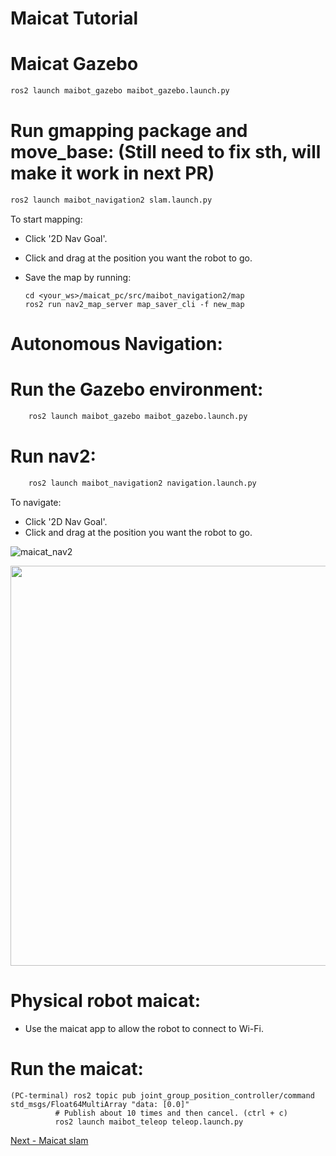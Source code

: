 # Maicat Tutorial
# Maicat Gazebo

```python
ros2 launch maibot_gazebo maibot_gazebo.launch.py 
```
# Run gmapping package and move_base: (Still need to fix sth, will make it work in next PR)
```python
ros2 launch maibot_navigation2 slam.launch.py
```
To start mapping:

- Click '2D Nav Goal'.
- Click and drag at the position you want the robot to go.


- Save the map by running:

      cd <your_ws>/maicat_pc/src/maibot_navigation2/map
      ros2 run nav2_map_server map_saver_cli -f new_map

# Autonomous Navigation:

# Run the Gazebo environment: 
```python
    ros2 launch maibot_gazebo maibot_gazebo.launch.py
```
# Run nav2:
```python
    ros2 launch maibot_navigation2 navigation.launch.py
```
To navigate:
- Click '2D Nav Goal'.
- Click and drag at the position you want the robot to go.
  
![maicat_nav2](https://github.com/macroact/maicat_tutorial/assets/106013071/90751657-4bc9-4f9e-9bb7-d88695391434)

   <img src="src/docs/images/maicat_nav2.gif" width="640"/>

# Physical robot maicat:
- Use the maicat app to allow the robot to connect to Wi-Fi. 

# Run the maicat: 
	(PC-terminal) ros2 topic pub joint_group_position_controller/command std_msgs/Float64MultiArray "data: [0.0]"
		      # Publish about 10 times and then cancel. (ctrl + c)
		      ros2 launch maibot_teleop teleop.launch.py

[Next - Maicat slam](../11_maicat_slam/README.md)
